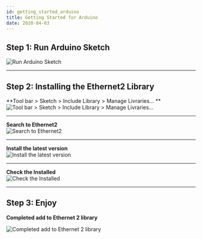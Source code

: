 ```yaml
---
id: getting_started_arduino
title: Getting Started for Arduino
date: 2020-04-03
---
```


## Step 1: Run Arduino Sketch

![Run Arduino
Sketch](/img/osh/w5500_ethernet_shield/add_ethernet2_library_0.png)

-----

## Step 2: Installing the Ethernet2 Library

\*\*Tool bar \> Sketch \> Include Library \> Manage Livraries... \*\*  
![Tool bar \> Sketch \> Include Library \> Manage
Livraries...](/img/osh/w5500_ethernet_shield/add_ethernet2_library_1.png)  

-----

**Search to Ethernet2**  
![Search to
Ethernet2](/img/osh/w5500_ethernet_shield/add_ethernet2_library_2.png)  

-----

**Install the latest version**  
![Install the latest
version](/img/osh/w5500_ethernet_shield/add_ethernet2_library_3.png)  

-----

**Check the Installed**  
![Check the
Installed](/img/osh/w5500_ethernet_shield/add_ethernet2_library_4.png)

-----

## Step 3: Enjoy

**Completed add to Ethernet 2 library**

![Completed add to Ethernet 2
library](/img/osh/w5500_ethernet_shield/add_ethernet2_library_5.png)